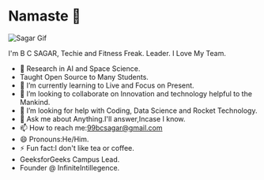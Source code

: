 # Namaste 🙏
![Sagar Gif](https://media.giphy.com/media/EITy9Os7Wsi239FerZ/giphy.gif)


I'm B C SAGAR, Techie and Fitness Freak. Leader. I Love My Team.
- 🔭 Research in AI and Space Science.
- Taught Open Source to Many Students.
- 🌱 I’m currently learning to Live and Focus on Present.
- 👯 I’m looking to collaborate on Innovation and technology helpful to the Mankind.
- 🤔 I’m looking for help with Coding, Data Science and Rocket Technology.
- 💬 Ask me about Anything.I'll answer,Incase I know.
- 📫 How to reach me:99bcsagar@gmail.com
- 😄 Pronouns:He/Him.
- ⚡ Fun fact:I don't like tea or coffee.
- GeeksforGeeks Campus Lead.
- Founder @ InfiniteIntillegence.
